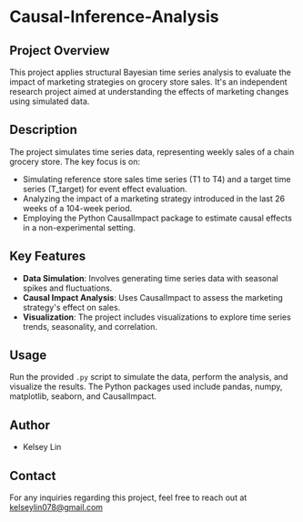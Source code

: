 # Causal-Inference-Analysis

## Project Overview
This project applies structural Bayesian time series analysis to evaluate the impact of marketing strategies on grocery store sales. It's an independent research project aimed at understanding the effects of marketing changes using simulated data.

## Description
The project simulates time series data, representing weekly sales of a chain grocery store. The key focus is on:
- Simulating reference store sales time series (T1 to T4) and a target time series (T_target) for event effect evaluation.
- Analyzing the impact of a marketing strategy introduced in the last 26 weeks of a 104-week period.
- Employing the Python CausalImpact package to estimate causal effects in a non-experimental setting.

## Key Features
- **Data Simulation**: Involves generating time series data with seasonal spikes and fluctuations.
- **Causal Impact Analysis**: Uses CausalImpact to assess the marketing strategy's effect on sales.
- **Visualization**: The project includes visualizations to explore time series trends, seasonality, and correlation.

## Usage
Run the provided `.py` script to simulate the data, perform the analysis, and visualize the results. The Python packages used include pandas, numpy, matplotlib, seaborn, and CausalImpact.

## Author
- Kelsey Lin

## Contact
For any inquiries regarding this project, feel free to reach out at kelseylin078@gmail.com
